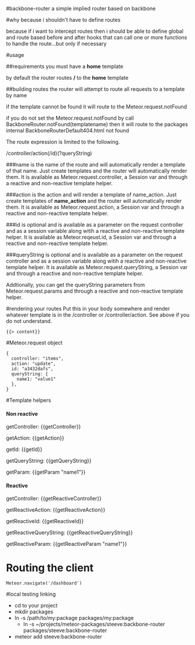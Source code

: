 #backbone-router
a simple implied router based on backbone

#why
because i shouldn't have to define routes

because if i want to intercept routes then i should be able to define global and route based before and after hooks that can call one or more functions to handle the route...but only if necessary


#usage


##requirements
you must have a <b>home</b> template

by default the router routes <b>/</b> to the <b>home</b> template


##building routes
the router will attempt to route all requests to a template by name

if the template cannot be found it will route to the Meteor.request.notFound

if you do not set the Meteor.request.notFound by call BackboneRouter.notFound(templatename) then it will route to the packages internal BackboneRouterDefault404.html not found

The route expression is limited to the following.

/controller/action(/id)(?queryString)

###name
is the name of the route and will automatically render a template of that name.  Just create templates and the router will automatically render them.  It is available as Meteor.request.controller, a Session var and through a reactive and non-reactive template helper.

###action
is the action and will render a template of name_action. Just create templates of <b>name_action</b> and the router will automatically render them.  It is available as Meteor.request.action, a Session var and through a reactive and non-reactive template helper.

###id
is optional and is available as a parameter on the request controller and as a session variable along witih a reactive and non-reactive template helper.  It is available as Meteor.reqeust.id, a Session var and through a reactive and non-reactive template helper.

###queryString
is optional and is available as a parameter on the request controller and as a session variable along witih a reactive and non-reactive template helper.  It is available as Meteor.request.queryString, a Session var and through a reactive and non-reactive template helper.

Addtionally, you can get the queryString parameters from Meteor.request.params and through a reactive and non-reactive template helper.

#rendering your routes
Put this in your body somewhere and render whatever template is in the /controller or /controller/action.  See above if you do not understand.

````
{{> content}} 
````

#Meteor.request object

````
{
  controller: "items", 
  action: "update", 
  id: "a3432dafs",
  queryString: {
    name1: "value1"
  },  
}

````

#Template helpers


<h4>Non reactive</h4>
  <p>
    getController: {{getController}}<br/>
  </p>
  <p>
    getAction: {{getAction}}<br/>
  </p>
  <p>
    getId: {{getId}}<br/>
  </p>
  <p>
    getQueryString: {{getQueryString}}<br/>
  </p>
  <p>
    getParam: {{getParam "name1"}}<br/>
  </p>

  <h4>Reactive</h4>
  <p>
    getController: {{getReactiveController}}<br/>
  </p>
  <p>
    getReactiveAction: {{getReactiveAction}}<br/>
  </p>
  <p>
    getReactiveId: {{getReactiveId}}<br/>
  </p>
  <p>
    getReactiveQueryString: {{getReactiveQueryString}}<br/>
  </p>
  <p>
    getReactiveParam: {{getReactiveParam "name1"}}<br/>
  </p>

# Routing the client

````
Meteor.navigate('/dashboard')
````

#local testing linking

* cd to your project
* mkdir packages
* ln -s /path/to/my:package packages/my:package
  * ln -s ~/projects/meteor-packages/steeve:backbone-router packages/steeve:backbone-router
* meteor add steeve:backbone-router


